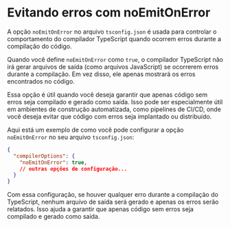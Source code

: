 # Evitando erros com noEmitOnError

A opção `noEmitOnError` no arquivo `tsconfig.json` é usada para controlar o comportamento do compilador TypeScript quando ocorrem erros durante a compilação do código. 

Quando você define `noEmitOnError` como `true`, o compilador TypeScript não irá gerar arquivos de saída (como arquivos JavaScript) se ocorrerem erros durante a compilação. Em vez disso, ele apenas mostrará os erros encontrados no código.

Essa opção é útil quando você deseja garantir que apenas código sem erros seja compilado e gerado como saída. Isso pode ser especialmente útil em ambientes de construção automatizada, como pipelines de CI/CD, onde você deseja evitar que código com erros seja implantado ou distribuído.

Aqui está um exemplo de como você pode configurar a opção `noEmitOnError` no seu arquivo `tsconfig.json`:

```json
{
  "compilerOptions": {
    "noEmitOnError": true,
    // outras opções de configuração...
  }
}
```

Com essa configuração, se houver qualquer erro durante a compilação do TypeScript, nenhum arquivo de saída será gerado e apenas os erros serão relatados. Isso ajuda a garantir que apenas código sem erros seja compilado e gerado como saída.
